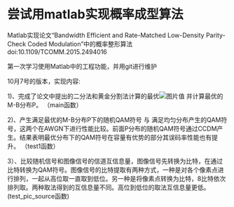# 尝试用matlab实现概率成型算法
Matlab实现论文“Bandwidth Efficient and Rate-Matched Low-Density Parity-Check Coded Modulation”中的概率整形算法
doi:10.1109/TCOMM.2015.2494016

第一次学习使用Matlab中的工程功能，并用git进行维护

10月7号的版本，实现内容:

1)、完成了论文中提出的二分法和黄金分割法计算的最优![图片](https://user-images.githubusercontent.com/48309583/136379048-b13741fb-fa05-4ef0-99eb-e9a6b5363b56.png)值
并计算最优的M-B分布P。
（main函数）

2)、产生满足最优的M-B分布P下的随机QAM符号 与 满足均匀分布产生的QAM符号，这两个在AWGN下进行性能比较。前面P分布的随机QAM符号通过CCDM产生。结果表明最优分布下的QAM符号在容量有优势的部分其误码率性能也有提升。
（test1函数）

3）、比较随机信号和图像信号的信道互信息量，图像信号先转换为比特，在通过比特转换为QAM符号。图像信号的比特提取有两种方式，一种是对各个像素点进行排列，一起从高位取一直取到低位。另一种是将像素点转换为比特，8比特依次排列取。两种取法得到的互信息量不同。高位到低位的取法互信息量更低。(test_pic_source函数)
